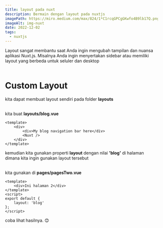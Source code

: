 ```yaml
---
title: layout pada nuxt
description: Bermain dengan layout pada nuxtjs
imagePath: https://miro.medium.com/max/824/1*C1rcqGPCgGKwfo4B9lb17Q.png
imageAlt: img-nuxt
date: 2022-12-02
tags:
  - nuxtjs
---
```


Layout sangat membantu saat Anda ingin mengubah tampilan dan nuansa aplikasi Nuxt.js. Misalnya Anda ingin menyertakan sidebar atau memiliki layout yang berbeda untuk seluler dan desktop <br><br>

# Custom Layout

kita dapat membuat layout sendiri pada folder **layouts** <br><br>

kita buat **layouts/blog.vue**

```vue
<template>
	<div>
		<div>My blog navigation bar here</div>
		<Nuxt />
	</div>
</template>
```

kemudian kita gunakan properti **layout** dengan nilai **'blog'** di halaman dimana kita ingin gunakan layout tersebut <br><br>

kita gunakan di **pages/pagesTwo.vue**

```vue
<template>
	<div>Ini halaman 2</div>
</template>
<script>
export default {
	layout: 'blog'
};
</script>
```

coba lihat hasilnya. :blush:
